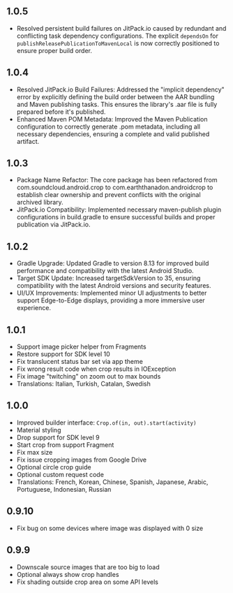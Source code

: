 ## 1.0.5
* Resolved persistent build failures on JitPack.io caused by redundant and conflicting task dependency configurations. The explicit `dependsOn` for `publishReleasePublicationToMavenLocal` is now correctly positioned to ensure proper build order.

## 1.0.4
* Resolved JitPack.io Build Failures: Addressed the "implicit dependency" error by explicitly defining the build order between the AAR bundling and Maven publishing tasks. This ensures the library's .aar file is fully prepared before it's published.
* Enhanced Maven POM Metadata: Improved the Maven Publication configuration to correctly generate .pom metadata, including all necessary dependencies, ensuring a complete and valid published artifact.

## 1.0.3

* Package Name Refactor: The core package has been refactored from com.soundcloud.android.crop to com.earththanadon.androidcrop to establish clear ownership and prevent conflicts with the original archived library.
* JitPack.io Compatibility: Implemented necessary maven-publish plugin configurations in build.gradle to ensure successful builds and proper publication via JitPack.io.

## 1.0.2

* Gradle Upgrade: Updated Gradle to version 8.13 for improved build performance and compatibility with the latest Android Studio.
* Target SDK Update: Increased targetSdkVersion to 35, ensuring compatibility with the latest Android versions and security features.
* UI/UX Improvements: Implemented minor UI adjustments to better support Edge-to-Edge displays, providing a more immersive user experience.

## 1.0.1

* Support image picker helper from Fragments
* Restore support for SDK level 10
* Fix translucent status bar set via app theme
* Fix wrong result code when crop results in IOException
* Fix image "twitching" on zoom out to max bounds
* Translations: Italian, Turkish, Catalan, Swedish

## 1.0.0

* Improved builder interface: `Crop.of(in, out).start(activity)`
* Material styling
* Drop support for SDK level 9
* Start crop from support Fragment
* Fix max size
* Fix issue cropping images from Google Drive
* Optional circle crop guide
* Optional custom request code
* Translations: French, Korean, Chinese, Spanish, Japanese, Arabic, Portuguese, Indonesian, Russian

## 0.9.10

* Fix bug on some devices where image was displayed with 0 size

## 0.9.9

* Downscale source images that are too big to load
* Optional always show crop handles
* Fix shading outside crop area on some API levels
